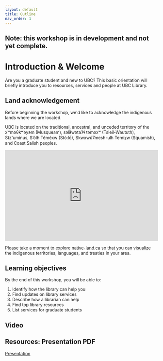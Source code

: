 ```yaml
---
layout: default
title: Outline
nav_order: 1
---
```


## Note: this workshop is in development and not yet complete.

# Introduction & Welcome

Are you a graduate student and new to UBC? This basic orientation will briefly introduce you to resources, services and people at UBC Library.

## Land acknowledgement

Before beginning the workshop, we'd like to acknowledge the indigenous lands where we are located.    

UBC is located on the traditional, ancestral, and unceded territory of the xʷməθkʷəy̓əm (Musqueam), səl̓ilwətaɁɬ təməxʷ (Tsleil-Waututh), Stz'uminus, S’ólh Téméxw (Stó:lō), Skwxwú7mesh-ulh Temíx̱w (Squamish), and Coast Salish peoples.
<iframe src="https://native-land.ca/api/embed/embed.html?maps=territories&position=49.268264,-123.157480" style="width:100%; height:300px; border:none;"></iframe>

Please take a moment to explore [native-land.ca](https://native-land.ca/) so that you can visualize the indigenous territories, languages, and treaties in your area.

## Learning objectives

By the end of this workshop, you will be able to:
1. Identify how the library can help you
2. Find updates on library services
3. Describe how a librarian can help
4. Find top library resources
5. List services for graduate students

## Video

## Resources: Presentation PDF
[Presentation](RHSC_GradStudOrientation_2021.pdf)
